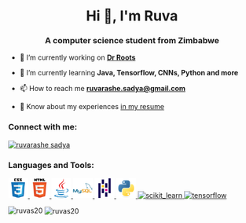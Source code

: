 <h1 align="center">Hi 👋, I'm Ruva</h1>
<h3 align="center">A computer science student from Zimbabwe</h3>

- 🔭 I’m currently working on <a href="https://github.com/RuvaS20/Dr-Roots" target="blank">**Dr Roots**</a>

- 🌱 I’m currently learning **Java, Tensorflow, CNNs, Python and more**

- 📫 How to reach me **ruvarashe.sadya@gmail.com**

- 📄 Know about my experiences <a href="https://docs.google.com/document/d/1u5WVLYwZoQwJsq-kSJ3wbRZUsObRUBiWdWsOogX2VzI/edit?usp=sharing" target="blank">in my resume</a>

<h3 align="left">Connect with me:</h3>
<p align="left">
<a href="https://linkedin.com/in/ruvarashe sadya" target="blank"><img align="center" src="https://raw.githubusercontent.com/rahuldkjain/github-profile-readme-generator/master/src/images/icons/Social/linked-in-alt.svg" alt="ruvarashe sadya" height="30" width="40" /></a>
</p>

<h3 align="left">Languages and Tools:</h3>
<p align="left"> <a href="https://www.w3schools.com/css/" target="_blank" rel="noreferrer"> <img src="https://raw.githubusercontent.com/devicons/devicon/master/icons/css3/css3-original-wordmark.svg" alt="css3" width="40" height="40"/> </a> <a href="https://www.w3.org/html/" target="_blank" rel="noreferrer"> <img src="https://raw.githubusercontent.com/devicons/devicon/master/icons/html5/html5-original-wordmark.svg" alt="html5" width="40" height="40"/> </a> <a href="https://www.java.com" target="_blank" rel="noreferrer"> <img src="https://raw.githubusercontent.com/devicons/devicon/master/icons/java/java-original.svg" alt="java" width="40" height="40"/> </a> <a href="https://www.mysql.com/" target="_blank" rel="noreferrer"> <img src="https://raw.githubusercontent.com/devicons/devicon/master/icons/mysql/mysql-original-wordmark.svg" alt="mysql" width="40" height="40"/> </a> <a href="https://pandas.pydata.org/" target="_blank" rel="noreferrer"> <img src="https://raw.githubusercontent.com/devicons/devicon/2ae2a900d2f041da66e950e4d48052658d850630/icons/pandas/pandas-original.svg" alt="pandas" width="40" height="40"/> </a> <a href="https://www.python.org" target="_blank" rel="noreferrer"> <img src="https://raw.githubusercontent.com/devicons/devicon/master/icons/python/python-original.svg" alt="python" width="40" height="40"/> </a> <a href="https://scikit-learn.org/" target="_blank" rel="noreferrer"> <img src="https://upload.wikimedia.org/wikipedia/commons/0/05/Scikit_learn_logo_small.svg" alt="scikit_learn" width="40" height="40"/> </a> <a href="https://www.tensorflow.org" target="_blank" rel="noreferrer"> <img src="https://www.vectorlogo.zone/logos/tensorflow/tensorflow-icon.svg" alt="tensorflow" width="40" height="40"/> </a> </p>

<p><img align="left" src="https://github-readme-stats.vercel.app/api/top-langs?username=ruvas20&show_icons=true&locale=en&layout=compact" alt="ruvas20" /></p>

<p>&nbsp;<img align="center" src="https://github-readme-stats.vercel.app/api?username=ruvas20&show_icons=true&locale=en" alt="ruvas20" /></p>
